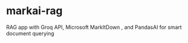 # markai-rag
RAG app with Groq API, Microsoft MarkItDown , and PandasAI for smart document querying 
